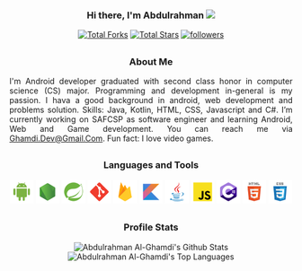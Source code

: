 <h3 align="center">
  Hi there, I'm Abdulrahman
   <img src="https://media.giphy.com/media/hvRJCLFzcasrR4ia7z/giphy.gif" width="28">
</h3>

<p align="center">
  <a href="https://github.com/Abdulrahman-AlGhamdi?tab=repositories&sort=stargazers">
    <img alt="Total Forks" title="Total Forks on GitHub" src="https://custom-icon-badges.herokuapp.com/badge/dynamic/json?logo=fork&color=%23E1AD0E&labelColor=C79600&label=Forks&style=for-the-badge&query=%24.forks&url=https://api.github-star-counter.workers.dev/user/Abdulrahman-AlGhamdi"/></a> 
  
  <a href="https://github.com/Abdulrahman-AlGhamdi?tab=repositories&sort=stargazers">
    <img alt="Total Stars" title="Total Stars on GitHub" src="https://custom-icon-badges.herokuapp.com/badge/dynamic/json?logo=star&color=55960c&labelColor=488207&label=Stars&style=for-the-badge&query=%24.stars&url=https://api.github-star-counter.workers.dev/user/Abdulrahman-AlGhamdi"/></a>
  
  <a href="https://github.com/Abdulrahman-AlGhamdi?tab=followers">
    <img alt="followers" title="Follow me on Github" src="https://custom-icon-badges.herokuapp.com/github/followers/Abdulrahman-AlGhamdi?color=236ad3&labelColor=1155ba&style=for-the-badge&logo=person-add&label=Followers&logoColor=white"/></a>
</p>

##

<h3 align="center">About Me</h3>

<p align="justify">
I'm Android developer graduated with second class honor in computer science (CS) major. Programming and development in-general is my passion. I hava a good background in android, web development and problems solution. Skills: Java, Kotlin, HTML, CSS, Javascript and C#. I’m currently working on SAFCSP as software engineer and learning Android, Web and Game development. You can reach me via <a href="mailto: Ghamdi.Dev@Gmail.Com">Ghamdi.Dev@Gmail.Com</a>. Fun fact: I love video games.
</P>

##

<h3 align="center">Languages and Tools</h3>

<p align="center">
  <img height="42px" alt="Android" src="./assets/icons/android/android.svg">
  <img height="42px" alt="Node" src="./assets/icons/node/node.svg"/>
  <img height="42px" alt="Spring" src="./assets/icons/spring/spring.svg"/>
  <img height="42px" alt="Git" src="./assets/icons/git/git.svg"/>
  <img height="42px" alt="Firebase" src="./assets/icons/firebase/firebase.svg"/>
  <img height="42px" alt="Kotlin" src="./assets/icons/kotlin/kotlin.svg">
  <img height="42px" alt="Java" src="./assets/icons/java/java.svg">
  <img height="42px" alt="Javascript" src="./assets/icons/javascript/javascript.svg"/>
  <img height="42px" alt="C#" src="./assets/icons/c-sharp/c-sharp.png"/>
  <img height="42px" alt="HTML" src="./assets/icons/html/html.svg"/>
  <img height="42px" alt="CSS" src="./assets/icons/css/css.svg"/>
</p>

##

<h3 align="center">Profile Stats</h3>

<p align="center">
  <img height="175px" alt="Abdulrahman Al-Ghamdi's Github Stats" src="https://denvercoder1-github-readme-stats.vercel.app/api/?username=Abdulrahman-AlGhamdi&show_icons=true&count_private=true&theme=react&hide_border=true&bg_color=1F222E&title_color=F85D7F&icon_color=F8D866"/>
  <img height="175px" alt="Abdulrahman Al-Ghamdi's Top Languages" src="https://github-readme-stats.vercel.app/api/top-langs/?username=Abdulrahman-AlGhamdi&langs_count=8&layout=compact&theme=react&hide_border=true&bg_color=1F222E&title_color=F85D7F&icon_color=F8D866&hide=Jupyter%20Notebook"/>
</p>

